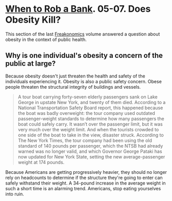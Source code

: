 # [When to Rob a Bank]. 05-07. Does Obesity Kill?

This section of the last [Freakonomics] volume answered a question about obesity in the context of public health.

[Freakonomics]: ../../../series/freakonomics.md
[When to Rob a Bank]: https://www.google.com/books/edition/When_to_Rob_a_Bank/2lidBAAAQBAJ

## Why is one individual's obesity a concern of the public at large?

Because obesity doesn't just threaten the health and safety of the individuals experiencing it. Obesity is also a public safety concern. Obese people threaten the structural integrity of buildings and vessels.

> A tour boat carrying forty-seven elderly passengers sank on Lake George in upstate New York, and twenty of them died. According to a National Transportation Safety Board report, this happened because the boat was badly overweight: the tour company used outdated passenger-weight standards to determine how many passengers the boat could safely carry. It wasn’t over the passenger limit, but it was very much over the weight limit. And when the tourists crowded to one side of the boat to take in the view, disaster struck. According to The New York Times, the tour company had been using the old standard of 140 pounds per passenger, which the NTSB had already warned was no longer valid, and which Governor George Pataki has now updated for New York State, setting the new average-passenger weight at 174 pounds.

Because Americans are getting progressively heavier, they should no longer rely on headcounts to determine if the structure they're going to enter can safely withstand their weight. A 34-pound increase in the average weight in such a short time is an alarming trend. Americans, stop eating yourselves into ruin.
